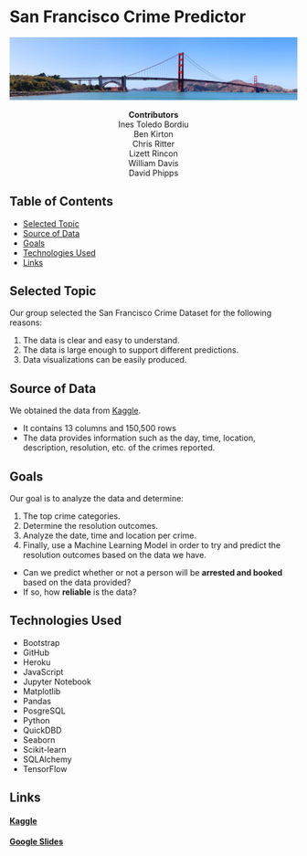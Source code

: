 # <b>San Francisco Crime Predictor</b>

![](./images/golden_gate.jpg)

<div align="center"><b>Contributors</b></div>
<div align="center">Ines Toledo Bordiu</div>
<div align="center">Ben Kirton</div>
<div align="center">Chris Ritter</div>
<div align="center">Lizett Rincon</div>
<div align="center">William Davis</div>
<div align="center">David Phipps</div>

## Table of Contents
- [Selected Topic](https://github.com/noops/sanFranCrimePredictor/tree/lizett_rincon#selected-topic)
- [Source of Data](https://github.com/noops/sanFranCrimePredictor/tree/lizett_rincon#source-of-data)
- [Goals](https://github.com/noops/sanFranCrimePredictor/tree/lizett_rincon#goals)
- [Technologies Used](https://github.com/noops/sanFranCrimePredictor/tree/lizett_rincon#technologies-used)
- [Links](https://github.com/noops/sanFranCrimePredictor/tree/lizett_rincon#links)

## Selected Topic
Our group selected the San Francisco Crime Dataset for the following reasons:
1. The data is clear and easy to understand. 
2. The data is large enough to support different predictions.
3. Data visualizations can be easily produced.

## Source of Data
We obtained the data from [Kaggle](https://www.kaggle.com/roshansharma/sanfranciso-crime-dataset). 
- It contains 13 columns and 150,500 rows
- The data provides information such as the day, time, location, description, resolution, etc. of the crimes reported.

## Goals
Our goal is to analyze the data and determine:
1. The top crime categories.
2. Determine the resolution outcomes.
3. Analyze the date, time and location per crime.
4. Finally, use a Machine Learning Model in order to try and predict the resolution outcomes based on the data we have.
- Can we predict whether or not a person will be <b>arrested and booked</b> based on the data provided?
- If so, how <b>reliable</b> is the data?

## Technologies Used
- Bootstrap
- GitHub
- Heroku
- JavaScript
- Jupyter Notebook
- Matplotlib
- Pandas
- PosgreSQL
- Python
- QuickDBD
- Seaborn
- Scikit-learn
- SQLAlchemy
- TensorFlow
## Links
#### [Kaggle](https://www.kaggle.com/roshansharma/sanfranciso-crime-dataset)
#### [Google Slides](https://docs.google.com/presentation/d/15_He1YvD366ukodzkfbG418iSVmOcC6Re9f0O5FfMeI/edit#slide=id.ga64223047d_0_0)
